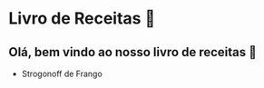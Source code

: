 # Livro de Receitas :curry:


## Olá, bem vindo ao nosso livro de receitas :wave:

 - Strogonoff de Frango
